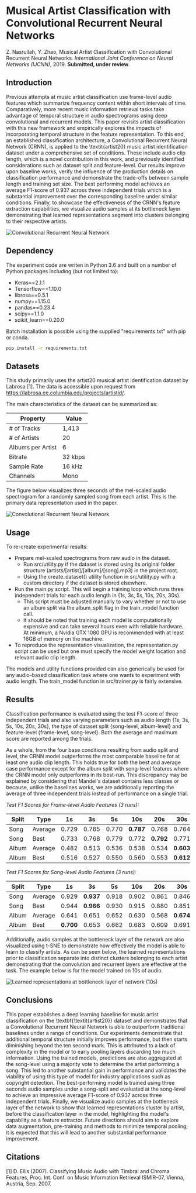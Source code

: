 # Musical Artist Classification with Convolutional Recurrent Neural Networks

Z. Nasrullah, Y. Zhao, Musical Artist Classification with Convolutional Recurrent Neural Networks. *International Joint Conference on Neural Networks (IJCNN)*, 2019. **Submitted, under review**.

## Introduction
Previous attempts at music artist classification use frame-level audio features which summarize frequency content within short intervals of time. Comparatively, more recent music information retrieval tasks take advantage of temporal structure in audio spectrograms using deep convolutional and recurrent models. This paper revisits artist classification with this new framework and empirically explores the impacts of incorporating temporal structure in the feature representation. To this end, an established classification architecture, a Convolutional Recurrent Neural Network (CRNN), is applied to the \textit{artist20} music artist identification dataset under a comprehensive set of conditions. These include audio clip length, which is a novel contribution in this work, and previously identified considerations such as dataset split and feature-level. Our results improve upon baseline works, verify the influence of the production details on classification performance and demonstrate the trade-offs between sample length and training set size. The best performing model achieves an average F1-score of 0.937 across three independent trials which is a substantial improvement over the corresponding baseline under similar conditions. Finally, to showcase the effectiveness of the CRNN's feature extraction capabilities, we visualize audio samples at its bottleneck layer demonstrating that learned representations segment into clusters belonging to their respective artists.


![Convolutional Recurrent Neural Network](https://github.com/ZainNasrullah/musical-artist-classification/blob/final/images/crnn_arch.png)


## Dependency
The experiment code are writen in Python 3.6 and built on a number of Python packages including (but not limited to):
- Keras==2.1.1
- Tensorflow==1.10.0
- librosa==0.5.1
- numpy==1.15.0
- pandas==0.23.4
- scipy==1.1.0
- scikit_learn==0.20.0


Batch installation is possible using the supplied "requirements.txt" with pip or conda.

````cmd
pip install -r requirements.txt
````

## Datasets

This study primarily uses the artist20 musical artist identification dataset by Labrosa [1]. The data is accessible upon request from https://labrosa.ee.columbia.edu/projects/artistid/.

The main characteristics of the dataset can be summarized as:

|Property | Value |
|---------| ------|
|# of Tracks| 1,413|
|# of Artists| 20|
|Albums per Artist| 6|
|Bitrate| 32 kbps|
|Sample Rate| 16 kHz|
|Channels| Mono|

The figure below visualizes three seconds of the mel-scaled audio spectrogram for a randomly sampled song from each artist. This is the primary data representation used in the paper. 

![Convolutional Recurrent Neural Network](https://github.com/ZainNasrullah/musical-artist-classification/blob/final/images/artists.PNG)

## Usage

To re-create experimental results:

- Prepare mel-scaled spectrograms from raw audio in the dataset.
    - Run src/utility.py if the dataset is stored using its original folder structure (artists/[artist]/[album]/[song].mp3) in the project root.
    - Using the create_dataset() utility function in src/utility.py with a custom directory if the dataset is stored elsewhere.
- Run the main.py script. This will begin a training loop which runs three independent trials for each audio length in {1s, 3s, 5s, 10s, 20s, 30s}.
    - This script must be adjusted manually to vary whether or not to use an album split via the album_split flag in the train_model function call. 
    - It should be noted that training each model is computationally expensive and can take several hours even with reliable hardware. At minimum, a Nvidia GTX 1080 GPU is recommended with at least 16GB of memory on the machine.  
- To reproduce the representation visualization, the representation.py script can be used but one must specify the model weight location and relevant audio clip length. 

The models and utility functions provided can also generically be used for any audio-based classification task where one wants to experiment with audio length. The train_model function in src/trainer.py is fairly extensive. 

## Results

Classification performance is evaluated using the test F1-score of three independent trials and also varying parameters such as audio length {1s, 3s, 5s, 10s, 20s, 30s}, the type of dataset split {song-level, album-level} and feature-level {frame-level, song-level}. Both the average and maximum score are reported among the trials. 

As a whole, from the four base conditions resulting from audio split and level, the CRNN model outperforms the most comparable baseline for at least one audio clip length. This holds true for both the best and average case performance except for the album split with song-level features where the CRNN model only outperforms in its best-run. This discrepancy may be explained by considering that Mandel's dataset contains less classes or because, unlike the baselines works, we are additionally reporting the average of three independent trials instead of performance on a single trial. 

*Test F1 Scores for Frame-level Audio Features (3 runs):*

|Split | Type | 1s | 3s | 5s | 10s | 20s | 30s| 
|---|---|---|---|---|---|---|---|
|Song | Average | 0.729 | 0.765 | 0.770 | **0.787** | 0.768 | 0.764|
|Song | Best | 0.733 | 0.768 | 0.779 | 0.772 | **0.792** | 0.771|
|Album | Average | 0.482 | 0.513 | 0.536 | 0.538 | 0.534 | **0.603**|
|Album | Best | 0.516  | 0.527 | 0.550 | 0.560 | 0.553 | **0.612**|

*Test F1 Scores for Song-level Audio Features (3 runs):*

|Split | Type | 1s | 3s | 5s | 10s | 20s | 30s| 
|---|---|---|---|---|---|---|---|
|Song | Average | 0.929 | **0.937** | 0.918 | 0.902 | 0.861 | 0.846|
|Song | Best | 0.944 | **0.966** | 0.930 | 0.915 | 0.880 | 0.851|
|Album | Average | 0.641 | 0.651 | 0.652 | 0.630 | 0.568 | **0.674**|
|Album | Best | **0.700**  | 0.653 | 0.662 | 0.683 | 0.609 | 0.691|

Additionally, audio samples at the bottleneck layer of the network are also visualized using t-SNE to demonstrate how effectively the model is able to learn to classify artists. As can be seen below, the learned representations prior to classification separate into distinct clusters belonging to each artist demonstrating that the convolution and recurrent layers are effective at the task. The example below is for the model trained on 10s of audio.  

![Learned representations at bottleneck layer of network (10s)](https://github.com/ZainNasrullah/musical-artist-classification/blob/final/images/representation_313.png)

## Conclusions
This paper establishes a deep learning baseline for music artist classification on the \textbf{\textit{artist20}} dataset and demonstrates that a Convolutional Recurrent Neural Network is able to outperform traditional baselines under a range of conditions. Our experiments demonstrate that additional temporal structure initially improves performance, but then starts diminishing beyond the ten second mark. This is attributed to a lack of complexity in the model or to early pooling layers discarding too much information. Using the trained models, predictions are also aggregated at the song-level using a majority vote to determine the artist performing a song. This led to another substantial gain in performance and validates the viability of using this type of model for industry applications such as copyright detection. The best-performing model is trained using three seconds audio samples under a song-split and evaluated at the song-level to achieve an impressive average F1-score of 0.937 across three independent trials. Finally, we visualize audio samples at the bottleneck layer of the network to show that learned representations cluster by artist, before the classification layer in the model, highlighting the model's capability as a feature extractor. Future directions should aim to explore data augmentation, pre-training and methods to minimize temporal pooling; it is expected that this will lead to another substantial performance improvement. 

## Citations

[1] D. Ellis (2007). Classifying Music Audio with Timbral and Chroma Features,
Proc. Int. Conf. on Music Information Retrieval ISMIR-07, Vienna, Austria, Sep. 2007.
